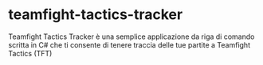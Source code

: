 # teamfight-tactics-tracker
Teamfight Tactics Tracker è una semplice applicazione da riga di comando scritta in C# che ti consente di tenere traccia delle tue partite a Teamfight Tactics (TFT)
